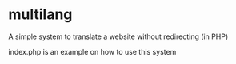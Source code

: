 # multilang
A simple system to translate a website without redirecting (in PHP)

index.php is an example on how to use this system
